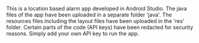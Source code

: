 This is a location based alarm app developed in Android Studio.
The java files of the app have been uploaded in a separate folder 'java'.
The resources files including the layout files have been uploaded in the 'res' folder.
Certain parts of the code (API keys) have been redacted for security reasons. Simply add your own API key to run the app.
